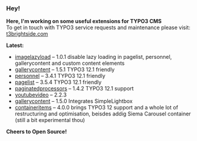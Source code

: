 ### Hey!

**Here, I'm working on some useful extensions for TYPO3 CMS**<br />To get in touch with TYPO3 service requests and maintenance please visit: [t3brightside.com](https://t3brightside.com)

**Latest:**<br />
- [imagelazyload](https://github.com/t3brightside/gallerycontent) – 1.0.1 disable lazy loading in pagelist, personnel, gallerycontent and custom content elements<br />
- [gallerycontent](https://github.com/t3brightside/gallerycontent) – 1.5.1 TYPO3 12.1 friendly<br />
- [personnel](https://github.com/t3brightside/personnel) – 3.4.1 TYPO3 12.1 friendly<br />
- [pagelist](https://github.com/t3brightside/pagelist) – 3.5.4 TYPO3 12.1 friendly<br />
- [paginatedprocessors](https://github.com/t3brightside/paginatedprocessors) – 1.4.2 TYPO3 12.1 support<br />
- [youtubevideo](https://github.com/t3brightside/youtubevideo) – 2.2.3<br />
- [gallerycontent](https://github.com/t3brightside/gallerycontent) – 1.5.0 Integrates SimpleLightbox<br />
- [containeritems](https://github.com/t3brightside/containeritems) – 4.0.0 brings TYPO3 12 support and a whole lot of restructuring and optimisation, beisdes addig Siema Carousel container (still a bit experimental thou)<br />

**Cheers to Open Source!**
